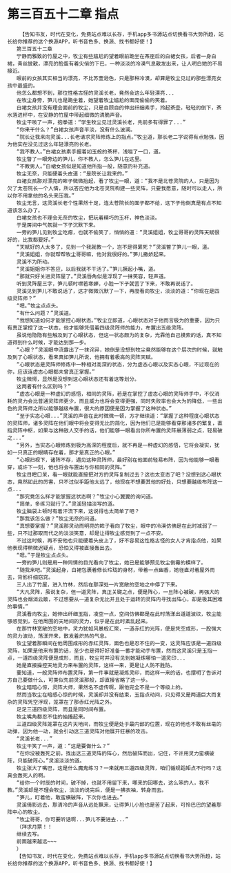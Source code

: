 # 第三百五十二章 指点
        【告知书友，时代在变化，免费站点难以长存，手机app多书源站点切换看书大势所趋，站长给你推荐的这个换源APP，听书音色多、换源、找书都好使！】
       第三百五十二章
       宁静而雅致的竹屋之中，牧尘有些尴尬的望着眼前跪坐在茶座后的白裙女孩，后者一身白裙，青丝披散，漂亮的脸蛋有着尖俏的下巴，一种淡淡的冷漠气息散发出来，让人明白她的不易接近。
       眼前的女孩其实相当的漂亮，不比苏萱逊色，只是那种冷漠，却算是牧尘见过的那些漂亮女孩中最盛的。
       他怎么都想不到，那位性格古怪的灵溪长老，竟然会这么年轻漂亮...
       在牧尘身旁，笋儿也是跪坐着，她望着牧尘尴尬的面庞偷偷的笑着。
       白裙女孩并没有理会面前的牧尘，只是自顾自的伸出纤细素手，拎起茶壶，轻轻的倒下，茶水落进杯中，在安静的竹屋中带起细微的清脆声音。
       牧尘干咳了一声，抱拳道：“学生牧尘见过灵溪长老，先前多有得罪了...”
       “你来干什么？”白裙女孩声音平淡，没有什么波澜。
       “院长让我来向灵溪...长老请求灵阵修炼上的指点。”牧尘道，那长老二字说得有点勉强，因为他实在没见过这么年轻漂亮的长老。
       “我不教人。”白裙女孩素手握着如玉般的茶杯，浅啜了一口，道。
       牧尘瞥了一眼旁边的笋儿，你不教人，怎么笋儿在这里。
       “不教男人。”白裙女孩似是知道他所指一般，随意的补充道。
       牧尘无奈，只能硬着头皮道：“是院长让我来的。”
       白裙女孩那对漂亮的眸子微微抬起，看了牧尘一眼，道：“我不是北苍灵院的人，只是因为欠了太苍院长一个人情，所以答应他为北苍灵院构建一些灵阵，只要我愿意，随时可以走人，所以你不用拿他的名头来压我。”
       牧尘无言，这灵溪长老个性果然十足，连太苍院长的面子都不给，这下子他倒真是有点不知道该怎么办了。
       白裙女孩也不理会无奈的牧尘，把玩着精巧的玉杯，神色淡淡。
       于是房间中气氛就一下子沉默下来。
       一旁的笋儿见到牧尘吃瘪，也就不偷笑了，悄悄的道：“灵溪姐姐，牧尘哥哥的灵阵天赋很好的，比我都要好。”
       “天赋好的人太多了，见到一个我就教一个，岂不是得累死？”灵溪瞥了笋儿一眼，道。
       “灵溪姐姐，你就帮帮牧尘哥哥嘛，他对我很好的。”笋儿撒娇起来。
       灵溪不为所动。
       “灵溪姐姐你不答应，以后我就不干活了。”笋儿撅起小嘴，道。
       “那就只好关进灵阵屋了。”灵溪唇角似是浮现了一抹笑容，轻声道。
       听到灵阵屋三字，笋儿顿时噤若寒蝉，小脸一下子就苦了下来，不敢再说话了。
       灵溪见到笋儿不敢说话了，这才微微沉默了一下，再度看向牧尘，淡淡的道：“你现在是四级灵阵师？”
       “嗯。”牧尘点点头。
       “有什么问题？”灵溪道。
       “我想知道如何才能掌控心眼状态。”牧尘立即道，心眼状态对于他而言极为的重要，因为只有真正掌控了这一状态，他才能够凭借着四级灵阵师的能力，布置出五级灵阵。
       虽说他隐隐有些触及到了心眼状态，但这一状态颇为的复杂，光靠他自己摸索的话，真不知道得到什么时候，才能达到那一步。
       “心眼？”灵溪眼中流露出了一抹诧异，她倒是没想到牧尘竟然能够在这个层次的时候，就触及到了心眼状态，看来真如笋儿所说，他拥有着极高的灵阵天赋。
       “心眼状态是灵阵师修炼中一种相对高深的状态，分为虚态心眼以及实态心眼，不过现在的你，应该连虚态心眼都未曾真正掌握。”
       牧尘微愕，显然是没想到这心眼状态还有着这等划分。
       这两者有什么区别吗？”
       “虚态心眼是一种虚幻的感悟，相同的灵阵，若是在掌控了虚态心眼的灵阵师手中，不仅消耗的灵力会比普通灵阵师更少，而且威力也将会变得更强，同时失败率也会大为的降低，一些出色的灵阵师之所以能够越级布置，很大的原因便是因为掌握了这种状态。”
       “至于实态心眼...”灵溪的声音在此时微微一顿，方才继续道：“掌握了这种程度心眼状态的灵阵师，诸多灵阵在他们眼中将会变得无比的简化，因为他们已是能够看穿那诸多的繁复，直指灵阵中枢，如果与这种敌人交手的话，他们能够一眼看出你所布置的灵阵最薄弱之点，轻易破之...”
       “另外，当实态心眼修炼到极为高深的程度后，就不再是一种虚幻的感悟，它将会凝实，犹如一只真正的眼睛存在着，那才是真正的心眼。”
       “心眼扫视下，诸阵不存，遇见这种灵阵师，最好别在他面前轻易布阵，因为他能够一眼看穿，或许下一刻，他也将会布置出与你相同的灵阵。”
       牧尘目瞪口呆，看一眼就能直接把对方的灵阵复制过去？这也太变态了吧？没想到这心眼状态，竟然如此的厉害，只不过似乎距他太远了，他现在不想要其他的好处，只想要越级布阵这一点...
       “那究竟怎么样才能掌握这状态啊？”牧尘小心翼翼的询问道。
       “简单，多练习就行了。”灵溪轻描淡写的道。
       牧尘脑袋上顿时有着汗流下来，这说得也太简单了吧？
       “那我该怎么做？”牧尘无奈的问道。
       “真想要掌握？”灵溪那灵动而明亮的眸子看向了牧尘，眼中的冷漠仿佛是在此时减弱了一些，只不过那取而代之的淡淡笑意，却是让得牧尘感觉到了一点不安。
       不过这时候，再不安他也只能硬着头皮上了，好不容易这性格古怪的女人才肯指点他，如果他表现得稍微迟疑点，恐怕又得被直接轰出去。
       “嗯。”于是牧尘点点头。
       一旁的笋儿则是用一种同情的目光看向了牧尘，她已是能够预见牧尘倒霉的模样了。
       “随我来吧。”灵溪起身，白裙包裹着修长玲珑的身材，带着一点幽香，她径直对着屋外而去，背影纤细窈窕。
       三人出了竹屋，进入竹林，然后在那深处一片宽敞的空地之中停了下来。
       “大凡灵阵，虽说复杂，但一道灵阵，真正关键之点，便是阵心，一旦阵心被破，再强大的灵阵也会烟消云散，不过想要从一道复杂无比并且处于运转的灵阵内寻找出阵心，却是极其困难的事情。”
       灵溪看向牧尘，她伸出纤细玉指，凌空一点，空间仿佛都是在此时荡漾出道道波纹，牧尘能够感觉到，在他周围的天地间的灵力，似乎是在此时紊乱起来。
       在那竹林宽敞的空地中，灵力犹如风暴般汇聚，一道赤红的光阵，便是凭空成形，一股强大的灵力波动，荡漾开来，散发着炽热的气息。
       牧尘望着那瞬间在他周围成形的赤红灵阵，面色也是忍不住的一变，这灵阵应该是一道四级灵阵，如果是他来布置的话，至少也是得好好准备一番才能动手布置，然而这灵溪只是玉指一点，一道四级灵阵便是成形，而且，牧尘可并没有见到她凝炼哪怕一道灵印...
       她是直接操控天地灵力来布置的灵阵，这样一来，更是让人防不胜防。
       要知道，一般灵阵师布置灵阵，第一件事就是凝炼灵印，而这样一来的话，也摆明了告诉对方自己要做什么，可类似先前灵溪那般，却直接省略了这一步。
       牧尘暗暗心惊，灵阵大师，果然名不虚传啊，跟他完全不是一个等级上的。
       然而当牧尘在暗感心惊的时候，灵溪却并没有结束，玉指点动间，只见得又是两道巨大而复杂的灵阵凭空浮现，笼罩在了那赤红光阵之外。
       足足三道四级灵阵，而且是同时间布置。
       牧尘嘴角都忍不住的抽搐起来。
       三道四级灵阵笼罩在这片天地间，而牧尘便是处于最内部的位置，现在的他也不敢有丝毫的动弹，因为他一动，就会引动这三道灵阵对他展开狂暴的攻击。
       “灵溪长老...”
       牧尘干笑了一声，道：“这是要做什么？”
       “在你没被轰死之前，找出这三道灵阵的阵心，然后破阵而出，记住，不许用灵力蛮横破阵，只能破阵心。”灵溪淡淡的道。
       牧尘张大了嘴巴，这是什么魔鬼练习？一来就用三道四级灵阵，咱们循规蹈矩点不行吗？这真会轰死人的啊。
       “给你一个时辰的时间，破不掉，也就不用留下来，哪来的回哪去，这么笨的人，我不教。”灵溪却是不理会牧尘，淡淡的说完后，便是一拂衣袖，转身而去。
       “笋儿，盯着他，敢蛮横破阵，下次你也进去。”
       灵溪倩影远去，那清冷的声音从远处飘来，让得笋儿小脸也是苦了起来，可怜巴巴的望着那阵中心的牧尘。
       “牧尘哥哥，你可要听话啊...笋儿不要进去...”
       （拜求月票！！
       继续去写。
       前面越来越远~~~
       ）
       【告知书友，时代在变化，免费站点难以长存，手机app多书源站点切换看书大势所趋，站长给你推荐的这个换源APP，听书音色多、换源、找书都好使！】